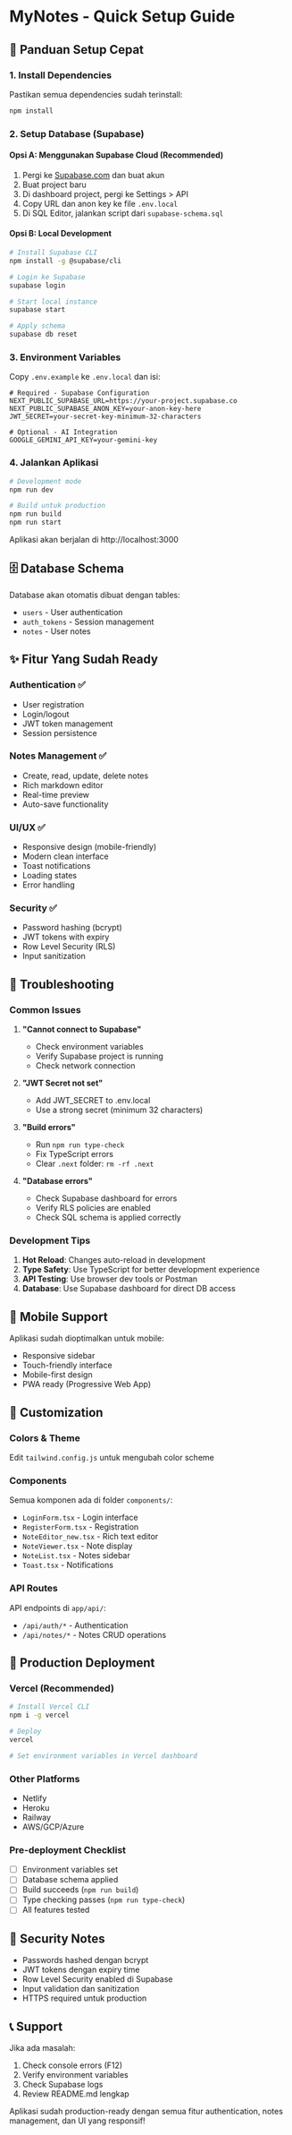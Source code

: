 # MyNotes - Quick Setup Guide

## 🚀 Panduan Setup Cepat

### 1. Install Dependencies
Pastikan semua dependencies sudah terinstall:
```bash
npm install
```

### 2. Setup Database (Supabase)

#### Opsi A: Menggunakan Supabase Cloud (Recommended)
1. Pergi ke [Supabase.com](https://supabase.com) dan buat akun
2. Buat project baru
3. Di dashboard project, pergi ke Settings > API
4. Copy URL dan anon key ke file `.env.local`
5. Di SQL Editor, jalankan script dari `supabase-schema.sql`

#### Opsi B: Local Development
```bash
# Install Supabase CLI
npm install -g @supabase/cli

# Login ke Supabase
supabase login

# Start local instance
supabase start

# Apply schema
supabase db reset
```

### 3. Environment Variables
Copy `.env.example` ke `.env.local` dan isi:

```env
# Required - Supabase Configuration
NEXT_PUBLIC_SUPABASE_URL=https://your-project.supabase.co
NEXT_PUBLIC_SUPABASE_ANON_KEY=your-anon-key-here
JWT_SECRET=your-secret-key-minimum-32-characters

# Optional - AI Integration  
GOOGLE_GEMINI_API_KEY=your-gemini-key
```

### 4. Jalankan Aplikasi
```bash
# Development mode
npm run dev

# Build untuk production
npm run build
npm run start
```

Aplikasi akan berjalan di http://localhost:3000

## 🗄️ Database Schema

Database akan otomatis dibuat dengan tables:
- `users` - User authentication
- `auth_tokens` - Session management
- `notes` - User notes

## ✨ Fitur Yang Sudah Ready

### Authentication ✅
- User registration
- Login/logout
- JWT token management
- Session persistence

### Notes Management ✅  
- Create, read, update, delete notes
- Rich markdown editor
- Real-time preview
- Auto-save functionality

### UI/UX ✅
- Responsive design (mobile-friendly)
- Modern clean interface
- Toast notifications
- Loading states
- Error handling

### Security ✅
- Password hashing (bcrypt)
- JWT tokens with expiry
- Row Level Security (RLS)
- Input sanitization

## 🔧 Troubleshooting

### Common Issues

1. **"Cannot connect to Supabase"**
   - Check environment variables
   - Verify Supabase project is running
   - Check network connection

2. **"JWT Secret not set"**
   - Add JWT_SECRET to .env.local
   - Use a strong secret (minimum 32 characters)

3. **"Build errors"**
   - Run `npm run type-check`
   - Fix TypeScript errors
   - Clear `.next` folder: `rm -rf .next`

4. **"Database errors"**
   - Check Supabase dashboard for errors
   - Verify RLS policies are enabled
   - Check SQL schema is applied correctly

### Development Tips

1. **Hot Reload**: Changes auto-reload in development
2. **Type Safety**: Use TypeScript for better development experience  
3. **API Testing**: Use browser dev tools or Postman
4. **Database**: Use Supabase dashboard for direct DB access

## 📱 Mobile Support

Aplikasi sudah dioptimalkan untuk mobile:
- Responsive sidebar
- Touch-friendly interface  
- Mobile-first design
- PWA ready (Progressive Web App)

## 🎨 Customization

### Colors & Theme
Edit `tailwind.config.js` untuk mengubah color scheme

### Components
Semua komponen ada di folder `components/`:
- `LoginForm.tsx` - Login interface
- `RegisterForm.tsx` - Registration
- `NoteEditor_new.tsx` - Rich text editor
- `NoteViewer.tsx` - Note display
- `NoteList.tsx` - Notes sidebar
- `Toast.tsx` - Notifications

### API Routes
API endpoints di `app/api/`:
- `/api/auth/*` - Authentication
- `/api/notes/*` - Notes CRUD operations

## 🚀 Production Deployment

### Vercel (Recommended)
```bash
# Install Vercel CLI
npm i -g vercel

# Deploy
vercel

# Set environment variables in Vercel dashboard
```

### Other Platforms
- Netlify
- Heroku  
- Railway
- AWS/GCP/Azure

### Pre-deployment Checklist
- [ ] Environment variables set
- [ ] Database schema applied
- [ ] Build succeeds (`npm run build`)
- [ ] Type checking passes (`npm run type-check`)
- [ ] All features tested

## 🔐 Security Notes

- Passwords hashed dengan bcrypt
- JWT tokens dengan expiry time
- Row Level Security enabled di Supabase
- Input validation dan sanitization
- HTTPS required untuk production

## 📞 Support

Jika ada masalah:
1. Check console errors (F12)
2. Verify environment variables
3. Check Supabase logs
4. Review README.md lengkap

Aplikasi sudah production-ready dengan semua fitur authentication, notes management, dan UI yang responsif!
